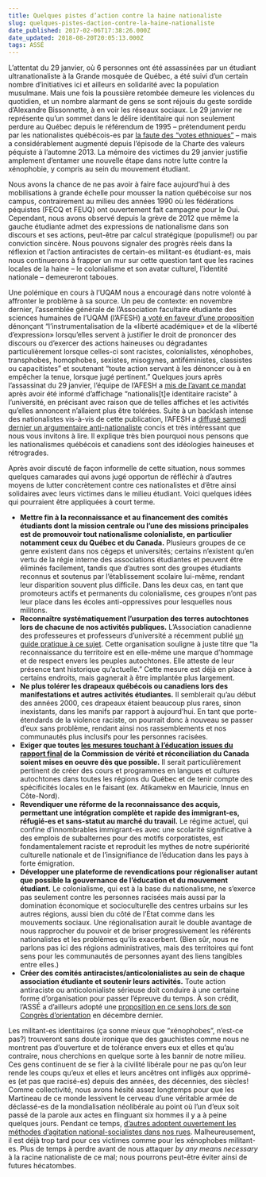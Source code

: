 ```yaml
---
title: Quelques pistes d’action contre la haine nationaliste
slug: quelques-pistes-daction-contre-la-haine-nationaliste
date_published: 2017-02-06T17:38:26.000Z
date_updated: 2018-08-20T20:05:13.000Z
tags: ASSÉ
---
```


L’attentat du 29 janvier, où 6 personnes ont été assassinées par un étudiant ultranationaliste à la Grande mosquée de Québec, a été suivi d’un certain nombre d’initiatives ici et ailleurs en solidarité avec la population musulmane. Mais une fois la poussière retombée demeure les violences du quotidien, et un nombre alarmant de gens se sont réjouis du geste sordide d’Alexandre Bissonnette, à en voir les réseaux sociaux. Le 29 janvier ne représente qu’un sommet dans le délire identitaire qui non seulement perdure au Québec depuis le référendum de 1995 – prétendument perdu par les nationalistes québécois-es par [la faute des “votes ethniques”](https://www.youtube.com/watch?v=orkioiWT-zM) – mais a considérablement augmenté depuis l’épisode de la Charte des valeurs péquiste à l’automne 2013. La mémoire des victimes du 29 janvier justifie amplement d’entamer une nouvelle étape dans notre lutte contre la xénophobie, y compris au sein du mouvement étudiant.

Nous avons la chance de ne pas avoir à faire face aujourd’hui à des mobilisations à grande échelle pour mousser la nation québécoise sur nos campus, contrairement au milieu des années 1990 où les fédérations péquistes (FECQ et FEUQ) ont ouvertement fait campagne pour le Oui. Cependant, nous avons observé depuis la grève de 2012 que même la gauche étudiante admet des expressions de nationalisme dans son discours et ses actions, peut-être par calcul stratégique (populisme!) ou par conviction sincère. Nous pouvons signaler des progrès réels dans la réflexion et l’action antiracistes de certain-es militant-es étudiant-es, mais nous continuerons à frapper un mur sur cette question tant que les racines locales de la haine – le colonialisme et son avatar culturel, l’identité nationale – demeureront taboues.

Une polémique en cours à l’UQAM nous a encouragé dans notre volonté à affronter le problème à sa source. Un peu de contexte: en novembre dernier, l’assemblée générale de l’Association facultaire étudiante des sciences humaines de l’UQAM (l’AFESH) [a voté en faveur d’une proposition](http://www.afesh.uqam.ca/spip/IMG/pdf/PV_AG_2016-11-16.pdf) dénonçant “l’instrumentalisation de la «liberté académique» et de la «liberté d’expression» lorsqu’elles servent à justifier le droit de prononcer des discours ou d’exercer des actions haineuses ou dégradantes particulièrement lorsque celles-ci sont racistes, colonialistes, xénophobes, transphobes, homophobes, sexistes, misogynes, antiféministes, classistes ou capacitistes” et soutenant “toute action servant à les dénoncer ou à en empêcher la tenue, lorsque jugé pertinent.” Quelques jours après l’assassinat du 29 janvier, l’équipe de l’AFESH a [mis de l’avant ce mandat](https://www.facebook.com/afesh.uqam/photos/a.10150508925288360.389489.322718773359/10154914942148360/?type=3&amp;theater) après avoir été informé d’affichage “nationalis[t]e identitaire raciste” à l’université, en précisant avec raison que de telles affiches et les activités qu’elles annoncent n’allaient plus être tolérées. Suite à un backlash intense des nationalistes vis-à-vis de cette publication, l’AFESH a [diffusé samedi dernier un argumentaire anti-nationaliste](https://www.facebook.com/afesh.uqam/posts/10154925327523360) concis et très intéressant que nous vous invitons à lire. Il explique très bien pourquoi nous pensons que les nationalismes québécois et canadiens sont des idéologies haineuses et rétrogrades.

Après avoir discuté de façon informelle de cette situation, nous sommes quelques camarades qui avons jugé opportun de réfléchir à d’autres moyens de lutter concrètement contre ces nationalistes et d’être ainsi solidaires avec leurs victimes dans le milieu étudiant. Voici quelques idées qui pourraient être appliquées à court terme.

- **Mettre fin à la reconnaissance et au financement des comités étudiants dont la mission centrale ou l’une des missions principales est de promouvoir tout nationalisme colonialiste, en particulier notamment ceux du Québec et du Canada.** Plusieurs groupes de ce genre existent dans nos cégeps et universités; certains n’existent qu’en vertu de la régie interne des associations étudiantes et peuvent être éliminés facilement, tandis que d’autres sont des groupes étudiants reconnus et soutenus par l’établissement scolaire lui-même, rendant leur disparition souvent plus difficile. Dans les deux cas, en tant que promoteurs actifs et permanents du colonialisme, ces groupes n’ont pas leur place dans les écoles anti-oppressives pour lesquelles nous militons.
- **Reconnaître systématiquement l’usurpation des terres autochtones lors de chacune de nos activités publiques.** L’Association canadienne des professeures et professeurs d’université a récemment publié [un guide pratique à ce sujet](http://www.caut.ca/docs/default-source/professional-advice/guide-de-reconnaissance-du-territoire-traditionnel.pdf). Cette organisation souligne à juste titre que “la reconnaissance du territoire est en elle-même une marque d’hommage et de respect envers les peuples autochtones. Elle atteste de leur présence tant historique qu’actuelle.” Cette mesure est déjà en place à certains endroits, mais gagnerait à être implantée plus largement.
- **Ne plus tolérer les drapeaux québécois ou canadiens lors des manifestations et autres activités étudiantes.** Il semblerait qu’au début des années 2000, ces drapeaux étaient beaucoup plus rares, sinon inexistants, dans les manifs par rapport à aujourd’hui. En tant que porte-étendards de la violence raciste, on pourrait donc à nouveau se passer d’eux sans problème, rendant ainsi nos rassemblements et nos communautés plus inclusifs pour les personnes racisées.
- **Exiger que toutes [les mesures touchant à l’éducation issues du rapport final](http://www.trc.ca/websites/trcinstitution/File/2015/Findings/Calls_to_Action_French.pdf) de la Commission de vérité et réconciliation du Canada soient mises en oeuvre dès que possible.** Il serait particulièrement pertinent de créer des cours et programmes en langues et cultures autochtones dans toutes les régions du Québec et de tenir compte des spécificités locales en le faisant (ex. Atikamekw en Mauricie, Innus en Côte-Nord).
- **Revendiquer une réforme de la reconnaissance des acquis, permettant une intégration complète et rapide des immigrant-es, réfugié-es et sans-statut au marché du travail.** Le régime actuel, qui confine d’innombrables immigrant-es avec une scolarité significative à des emplois de subalternes pour des motifs corporatistes, est fondamentalement raciste et reproduit les mythes de notre supériorité culturelle nationale et de l’insignifiance de l’éducation dans les pays à forte émigration.
- **Développer une plateforme de revendications pour régionaliser autant que possible la gouvernance de l’éducation et du mouvement étudiant.** Le colonialisme, qui est à la base du nationalisme, ne s’exerce pas seulement contre les personnes racisées mais aussi par la domination économique et socioculturelle des centres urbains sur les autres régions, aussi bien du côté de l’État comme dans les mouvements sociaux. Une régionalisation aurait le double avantage de nous rapprocher du pouvoir et de briser progressivement les référents nationalistes et les problèmes qu’ils exacerbent. (Bien sûr, nous ne parlons pas ici des régions administratives, mais des territoires qui font sens pour les communautés de personnes ayant des liens tangibles entre elles.)
- **Créer des comités antiracistes/anticolonialistes au sein de chaque association étudiante et soutenir leurs activités.** Toute action antiraciste ou anticolonialiste sérieuse doit conduire à une certaine forme d’organisation pour passer l’épreuve du temps. À son crédit, l’ASSÉ a d’ailleurs adopté une [proposition en ce sens lors de son Congrès d’orientation](http://asse-solidarite.qc.ca/content/images/2016/11/resume-des-mandats-congres-decembre-2016.pdf#page7) en décembre dernier.

Les militant-es identitaires (ça sonne mieux que “xénophobes”, n’est-ce pas?) trouveront sans doute ironique que des gauchistes comme nous ne montrent pas d’ouverture et de tolérance envers eux et elles et qu’au contraire, nous cherchions en quelque sorte à les bannir de notre milieu. Ces gens continuent de se fier à la civilité libérale pour ne pas qu’on leur rende les coups qu’eux et elles et leurs ancêtres ont infligés aux opprimé-es (et pas que racisé-es) depuis des années, des décennies, des siècles! Comme collectivité, nous avons hésité assez longtemps pour que les Martineau de ce monde lessivent le cerveau d’une véritable armée de déclassé-es de la mondialisation néolibérale au point où l’un d’eux soit passé de la parole aux actes en flinguant six hommes il y a à peine quelques jours. Pendant ce temps, [d’autres adoptent ouvertement les méthodes d’agitation national-socialistes dans nos rues](https://www.youtube.com/watch?v=ftyfuGADOVM). Malheureusement, il est déjà trop tard pour ces victimes comme pour les xénophobes militant-es. Plus de temps à perdre avant de nous attaquer *by any means necessary* à la racine nationaliste de ce mal; nous pourrons peut-être éviter ainsi de futures hécatombes.
